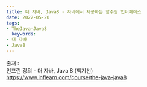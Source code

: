 ```yaml
---
title: 더 자바, Java8 - 자바에서 제공하는 함수형 인터페이스
date: 2022-05-20
tags:
- TheJava-Java8
  keywords:
- 더 자바
- Java8
---
```


출처 :
<br/> 인프런 강의 - 더 자바, Java 8 (백기선)
<br/>https://www.inflearn.com/course/the-java-java8
